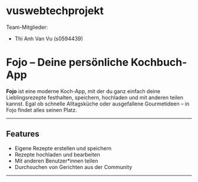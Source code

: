 # vuswebtechprojekt

Team-Mitglieder:
- Thi Anh Van Vu (s0594439)

# Fojo – Deine persönliche Kochbuch-App

**Fojo** ist eine moderne Koch-App, mit der du ganz einfach deine Lieblingsrezepte festhalten, speichern, hochladen und mit anderen teilen kannst.
Egal ob schnelle Alltagsküche oder ausgefallene Gourmetideen – in Fojo findet alles seinen Platz.

---

## Features

- Eigene Rezepte erstellen und speichern
- Rezepte hochladen und bearbeiten
- Mit anderen Benutzer*innen teilen
- Durchsuchen von Gerichten aus der Community

---
